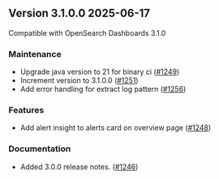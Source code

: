 ## Version 3.1.0.0 2025-06-17
Compatible with OpenSearch Dashboards 3.1.0

### Maintenance
* Upgrade java version to 21 for binary ci ([#1249](https://github.com/opensearch-project/alerting-dashboards-plugin/pull/1249))
* Increment version to 3.1.0.0 ([#1251](https://github.com/opensearch-project/alerting-dashboards-plugin/pull/1251))
* Add error handling for extract log pattern ([#1256](https://github.com/opensearch-project/alerting-dashboards-plugin/pull/1256))

### Features
* Add alert insight to alerts card on overview page ([#1248](https://github.com/opensearch-project/alerting-dashboards-plugin/pull/1248))

### Documentation
* Added 3.0.0 release notes. ([#1246](https://github.com/opensearch-project/alerting-dashboards-plugin/pull/1246))
